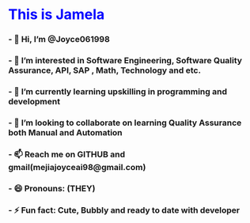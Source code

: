 <html>
<body>
<h1 style="color:Blue;">This is Jamela</h1>
<div>
<p>
<h3>- 👋 Hi, I’m @Joyce061998 </h3>
<h3>- 👀 I’m interested in Software Engineering, Software Quality Assurance, API, SAP , Math, Technology and etc.</h3>
<h3>- 🌱 I’m currently learning upskilling in programming and development</h3>
<h3>- 💞️ I’m looking to collaborate on learning Quality Assurance both Manual and Automation</h3>
<h3>- 📫 Reach me on GITHUB and gmail(mejiajoyceai98@gmail.com)</h3>
<h3>- 😄 Pronouns: (THEY)</h3>
<h3>- ⚡ Fun fact: Cute, Bubbly and ready to date with developer</h3>
  </p>
</div> 

</body>
</html>
